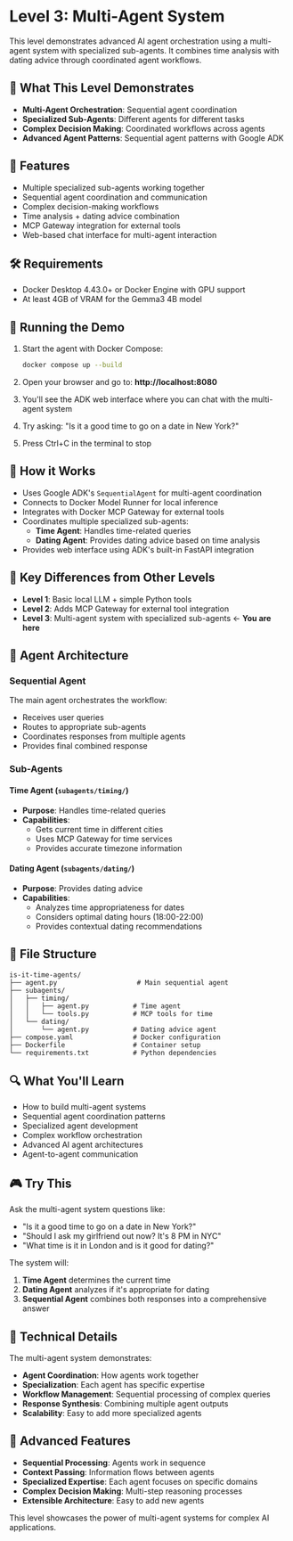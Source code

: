 # Level 3: Multi-Agent System

This level demonstrates advanced AI agent orchestration using a multi-agent system with specialized sub-agents. It combines time analysis with dating advice through coordinated agent workflows.

## 🎯 What This Level Demonstrates

- **Multi-Agent Orchestration**: Sequential agent coordination
- **Specialized Sub-Agents**: Different agents for different tasks
- **Complex Decision Making**: Coordinated workflows across agents
- **Advanced Agent Patterns**: Sequential agent patterns with Google ADK

## 🚀 Features

- Multiple specialized sub-agents working together
- Sequential agent coordination and communication
- Complex decision-making workflows
- Time analysis + dating advice combination
- MCP Gateway integration for external tools
- Web-based chat interface for multi-agent interaction

## 🛠️ Requirements

- Docker Desktop 4.43.0+ or Docker Engine with GPU support
- At least 4GB of VRAM for the Gemma3 4B model

## 🚀 Running the Demo

1. Start the agent with Docker Compose:
   ```bash
   docker compose up --build
   ```

2. Open your browser and go to: **http://localhost:8080**

3. You'll see the ADK web interface where you can chat with the multi-agent system

4. Try asking: "Is it a good time to go on a date in New York?"

5. Press Ctrl+C in the terminal to stop

## 🔧 How it Works

- Uses Google ADK's `SequentialAgent` for multi-agent coordination
- Connects to Docker Model Runner for local inference
- Integrates with Docker MCP Gateway for external tools
- Coordinates multiple specialized sub-agents:
  - **Time Agent**: Handles time-related queries
  - **Dating Agent**: Provides dating advice based on time analysis
- Provides web interface using ADK's built-in FastAPI integration

## 🎯 Key Differences from Other Levels

- **Level 1**: Basic local LLM + simple Python tools
- **Level 2**: Adds MCP Gateway for external tool integration
- **Level 3**: Multi-agent system with specialized sub-agents ← **You are here**

## 🤖 Agent Architecture

### Sequential Agent
The main agent orchestrates the workflow:
- Receives user queries
- Routes to appropriate sub-agents
- Coordinates responses from multiple agents
- Provides final combined response

### Sub-Agents

#### Time Agent (`subagents/timing/`)
- **Purpose**: Handles time-related queries
- **Capabilities**: 
  - Gets current time in different cities
  - Uses MCP Gateway for time services
  - Provides accurate timezone information

#### Dating Agent (`subagents/dating/`)
- **Purpose**: Provides dating advice
- **Capabilities**:
  - Analyzes time appropriateness for dates
  - Considers optimal dating hours (18:00-22:00)
  - Provides contextual dating recommendations

## 📁 File Structure

```
is-it-time-agents/
├── agent.py                    # Main sequential agent
├── subagents/
│   ├── timing/
│   │   ├── agent.py           # Time agent
│   │   └── tools.py           # MCP tools for time
│   └── dating/
│       └── agent.py           # Dating advice agent
├── compose.yaml               # Docker configuration
├── Dockerfile                 # Container setup
└── requirements.txt           # Python dependencies
```

## 🔍 What You'll Learn

- How to build multi-agent systems
- Sequential agent coordination patterns
- Specialized agent development
- Complex workflow orchestration
- Advanced AI agent architectures
- Agent-to-agent communication

## 🎮 Try This

Ask the multi-agent system questions like:
- "Is it a good time to go on a date in New York?"
- "Should I ask my girlfriend out now? It's 8 PM in NYC"
- "What time is it in London and is it good for dating?"

The system will:
1. **Time Agent** determines the current time
2. **Dating Agent** analyzes if it's appropriate for dating
3. **Sequential Agent** combines both responses into a comprehensive answer

## 🔧 Technical Details

The multi-agent system demonstrates:
- **Agent Coordination**: How agents work together
- **Specialization**: Each agent has specific expertise
- **Workflow Management**: Sequential processing of complex queries
- **Response Synthesis**: Combining multiple agent outputs
- **Scalability**: Easy to add more specialized agents

## 🚀 Advanced Features

- **Sequential Processing**: Agents work in sequence
- **Context Passing**: Information flows between agents
- **Specialized Expertise**: Each agent focuses on specific domains
- **Complex Decision Making**: Multi-step reasoning processes
- **Extensible Architecture**: Easy to add new agents

This level showcases the power of multi-agent systems for complex AI applications. 